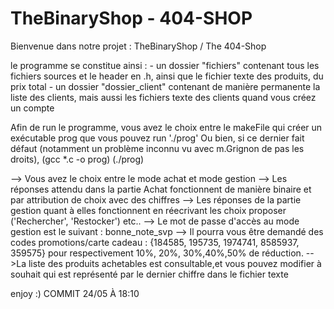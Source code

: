 # TheBinaryShop - 404-SHOP

Bienvenue dans notre projet : TheBinaryShop / The 404-Shop

le programme se constitue ainsi : 
        - un dossier "fichiers" contenant tous les fichiers sources et le header en .h, ainsi que le fichier texte des produits, du prix total
        - un dossier "dossier_client" contenant de manière permanente la liste des clients, mais aussi les fichiers texte des clients quand vous créez un compte
 
Afin de run le programme, vous avez le choix entre le makeFile qui créer un exécutable prog que vous pouvez run './prog'
Ou bien, si ce dernier fait défaut (notamment un problème inconnu vu avec m.Grignon de pas les droits), (gcc *.c -o prog) (./prog)

--> Vous avez le choix entre le mode achat et mode gestion
--> Les réponses attendu dans la partie Achat fonctionnent de manière binaire et par attribution de choix avec des chiffres
--> Les réponses de la partie gestion quant à elles fonctionnent en réecrivant les choix proposer ('Rechercher', 'Restocker') etc..
--> Le mot de passe d'accès au mode gestion est le suivant : bonne_note_svp
--> Il pourra vous être demandé des codes promotions/carte cadeau : {184585, 195735, 1974741, 8585937, 359575} pour respectivement 10%, 20%, 30%,40%,50% de réduction.
-->La liste des produits achetables est consultable,et vous pouvez modifier à souhait qui est représenté par le dernier chiffre dans le fichier texte

enjoy :)
COMMIT 24/05 À 18:10 
                                                                  
